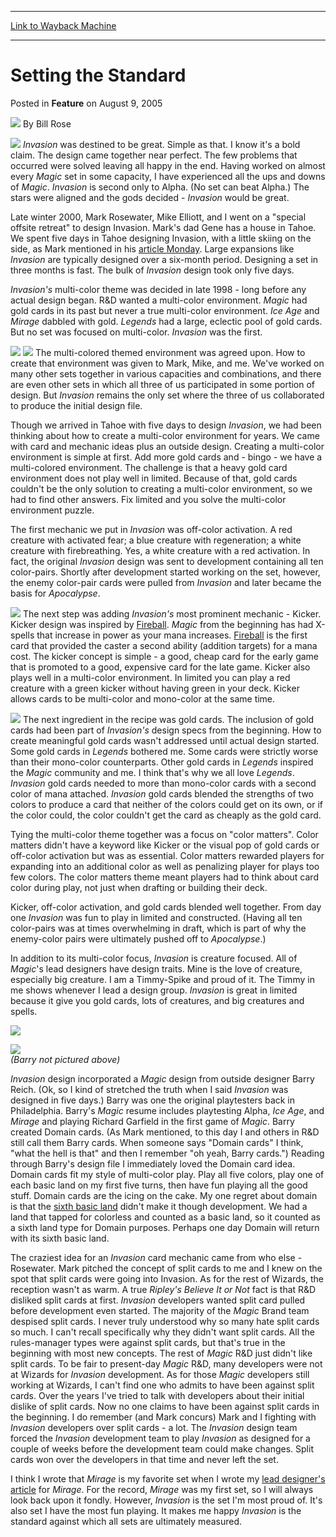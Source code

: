 
---
[Link to Wayback Machine](https://web.archive.org/web/20150602204617/http://magic.wizards.com/en/articles/archive/feature/setting-standard-2005-08-09)

[_metadata_:author]:- "Bill Rose"
[_metadata_:generator]:- "Drupal 7 (http://drupal.org)"
[_metadata_:publish_date]:- "2005-08-09"
[_metadata_:title]:- "Setting the Standard"
[_metadata_:wayback_capture_timestamp]:- "2015-06-02 20:46:17+00:00"
[_metadata_:wayback_raw_url]:- "https://web.archive.org/web/20150602204617id_/http://magic.wizards.com/en/articles/archive/feature/setting-standard-2005-08-09"
[_metadata_:wayback_url]:- "http://magic.wizards.com/en/articles/archive/feature/setting-standard-2005-08-09"
---


Setting the Standard
====================



 Posted in **Feature**
 on August 9, 2005 






![](https://media.magic.wizards.com/styles/auth_small/public/images/person/authorpic_billrose.jpg)
By Bill Rose












![](https://media.wizards.com/legacy/magic/images/mtgcom/fcpics/features/br_styleguidecover.jpg)
*Invasion* was destined to be great. Simple as that. I know it's a bold claim. The design came together near perfect. The few problems that occurred were solved leaving all happy in the end. Having worked on almost every *Magic* set in some capacity, I have experienced all the ups and downs of *Magic*. *Invasion* is second only to Alpha. (No set can beat Alpha.) The stars were aligned and the gods decided - *Invasion* would be great.


Late winter 2000, Mark Rosewater, Mike Elliott, and I went on a "special offsite retreat" to design Invasion. Mark's dad Gene has a house in Tahoe. We spent five days in Tahoe designing Invasion, with a little skiing on the side, as Mark mentioned in his [article Monday](http://archive.wizards.com/Magic/Magazine/Article.aspx?x=mtgcom/daily/mr188). Large expansions like *Invasion* are typically designed over a six-month period. Designing a set in three months is fast. The bulk of *Invasion* design took only five days.


*Invasion's* multi-color theme was decided in late 1998 - long before any actual design began. R&D wanted a multi-color environment. *Magic* had gold cards in its past but never a true multi-color environment. *Ice Age* and *Mirage* dabbled with gold. *Legends* had a large, eclectic pool of gold cards. But no set was focused on multi-color. *Invasion* was the first.


![](https://media.wizards.com/legacy/magic/images/mtgcom/fcpics/features/br_tsabotavoc.jpg)
![](https://media.wizards.com/legacy/magic/images/mtgcom/fcpics/features/br_tolariancampus.jpg)
The multi-colored themed environment was agreed upon. How to create that environment was given to Mark, Mike, and me. We've worked on many other sets together in various capacities and combinations, and there are even other sets in which all three of us participated in some portion of design. But *Invasion* remains the only set where the three of us collaborated to produce the initial design file.


Though we arrived in Tahoe with five days to design *Invasion*, we had been thinking about how to create a multi-color environment for years. We came with card and mechanic ideas plus an outside design. Creating a multi-color environment is simple at first. Add more gold cards and - bingo - we have a multi-colored environment. The challenge is that a heavy gold card environment does not play well in limited. Because of that, gold cards couldn't be the only solution to creating a multi-color environment, so we had to find other answers. Fix limited and you solve the multi-color environment puzzle.


The first mechanic we put in *Invasion* was off-color activation. A red creature with activated fear; a blue creature with regeneration; a white creature with firebreathing. Yes, a white creature with a red activation. In fact, the original *Invasion* design was sent to development containing all ten color-pairs. Shortly after development started working on the set, however, the enemy color-pair cards were pulled from *Invasion* and later became the basis for *Apocalypse*.


![](https://media.wizards.com/legacy/magic/images/mtgcom/fcpics/features/br_technicians.jpg)
The next step was adding *Invasion's* most prominent mechanic - Kicker. Kicker design was inspired by [Fireball](http://gatherer.wizards.com/Pages/Card/Details.aspx?name=Fireball). *Magic* from the beginning has had X-spells that increase in power as your mana increases. [Fireball](http://gatherer.wizards.com/Pages/Card/Details.aspx?name=Fireball) is the first card that provided the caster a second ability (addition targets) for a mana cost. The kicker concept is simple - a good, cheap card for the early game that is promoted to a good, expensive card for the late game. Kicker also plays well in a multi-color environment. In limited you can play a red creature with a green kicker without having green in your deck. Kicker allows cards to be multi-color and mono-color at the same time.


![](https://media.wizards.com/legacy/magic/images/mtgcom/fcpics/features/br_tobias.jpg)
The next ingredient in the recipe was gold cards. The inclusion of gold cards had been part of *Invasion's* design specs from the beginning. How to create meaningful gold cards wasn't addressed until actual design started. Some gold cards in *Legends* bothered me. Some cards were strictly worse than their mono-color counterparts. Other gold cards in *Legends* inspired the *Magic* community and me. I think that's why we all love *Legends*. *Invasion* gold cards needed to more than mono-color cards with a second color of mana attached. *Invasion* gold cards blended the strengths of two colors to produce a card that neither of the colors could get on its own, or if the color could, the color couldn't get the card as cheaply as the gold card.


Tying the multi-color theme together was a focus on "color matters". Color matters didn't have a keyword like Kicker or the visual pop of gold cards or off-color activation but was as essential. Color matters rewarded players for expanding into an additional color as well as penalizing player for plays too few colors. The color matters theme meant players had to think about card color during play, not just when drafting or building their deck.


Kicker, off-color activation, and gold cards blended well together. From day one *Invasion* was fun to play in limited and constructed. (Having all ten color-pairs was at times overwhelming in draft, which is part of why the enemy-color pairs were ultimately pushed off to *Apocalypse*.)


In addition to its multi-color focus, *Invasion* is creature focused. All of *Magic*'s lead designers have design traits. Mine is the love of creature, especially big creature. I am a Timmy-Spike and proud of it. The Timmy in me shows whenever I lead a design group. *Invasion* is great in limited because it give you gold cards, lots of creatures, and big creatures and spells.


![](https://media.wizards.com/legacy/magic/images/mtgcom/fcpics/features/br_darigaaz.jpg)

![](https://media.wizards.com/legacy/magic/images/mtgcom/fcpics/features/br_phyrexian.jpg)  
*(Barry not pictured above)*



*Invasion* design incorporated a *Magic* design from outside designer Barry Reich. (Ok, so I kind of stretched the truth when I said *Invasion* was designed in five days.) Barry was one the original playtesters back in Philadelphia. Barry's *Magic* resume includes playtesting Alpha, *Ice Age*, and *Mirage* and playing Richard Garfield in the first game of *Magic*. Barry created Domain cards. (As Mark mentioned, to this day I and others in R&D still call them Barry cards. When someone says "Domain cards" I think, "what the hell is that" and then I remember "oh yeah, Barry cards.") Reading through Barry's design file I immediately loved the Domain card idea. Domain cards fit my style of multi-color play. Play all five colors, play one of each basic land on my first five turns, then have fun playing all the good stuff. Domain cards are the icing on the cake. My one regret about domain is that the [sixth basic land](http://archive.wizards.com/Magic/Magazine/Article.aspx?x=mtgcom/arcana/506) didn't make it though development. We had a land that tapped for colorless and counted as a basic land, so it counted as a sixth land type for Domain purposes. Perhaps one day Domain will return with its sixth basic land.


The craziest idea for an *Invasion* card mechanic came from who else - Rosewater. Mark pitched the concept of split cards to me and I knew on the spot that split cards were going into Invasion. As for the rest of Wizards, the reception wasn't as warm. A true *Ripley's Believe It or Not* fact is that R&D disliked split cards at first. *Invasion* developers wanted split card pulled before development even started. The majority of the *Magic* Brand team despised split cards. I never truly understood why so many hate split cards so much. I can't recall specifically why they didn't want split cards. All the rules-manager types were against split cards, but that's true in the beginning with most new concepts. The rest of *Magic* R&D just didn't like split cards. To be fair to present-day *Magic* R&D, many developers were not at Wizards for *Invasion* development. As for those *Magic* developers still working at Wizards, I can't find one who admits to have been against split cards. Over the years I've tried to talk with developers about their initial dislike of split cards. Now no one claims to have been against split cards in the beginning. I do remember (and Mark concurs) Mark and I fighting with *Invasion* developers over split cards - a lot. The *Invasion* design team forced the *Invasion* development team to play *Invasion* as designed for a couple of weeks before the development team could make changes. Split cards won over the developers in that time and never left the set.


I think I wrote that *Mirage* is my favorite set when I wrote my [lead designer's article](http://archive.wizards.com/Magic/Magazine/Article.aspx?x=mtgcom/feature/146) for *Mirage*. For the record, *Mirage* was my first set, so I will always look back upon it fondly. However, *Invasion* is the set I'm most proud of. It's also set I have the most fun playing. It makes me happy *Invasion* is the standard against which all sets are ultimately measured.








